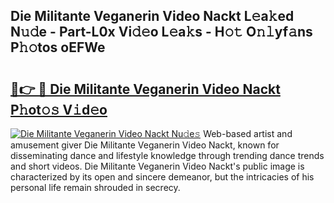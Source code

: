 ## Die Militante Veganerin Video Nackt L𝚎a𝚔ed N𝚞𝚍e - Part-L0x Vi𝚍𝚎o L𝚎a𝚔s - H𝚘𝚝 O𝚗𝚕yf𝚊ns P𝚑𝚘tos oEFWe

# <h2><a href="http://kf15ms.oniu.top/?m=Die+Militante+Veganerin+Video+Nackt">🔗👉 🔴 Die Militante Veganerin Video Nackt P𝚑ot𝚘𝚜 V𝚒d𝚎o</a></h2>

[![Die Militante Veganerin Video Nackt Nu𝚍e𝚜](https://i.imgur.com/0qMVB7G.gif)](http://kf15ms.oniu.top/?m=Die+Militante+Veganerin+Video+Nackt)
Web-based artist and amusement giver Die Militante Veganerin Video Nackt, known for disseminating dance and lifestyle knowledge through trending dance trends and short videos. Die Militante Veganerin Video Nackt's public image is characterized by its open and sincere demeanor, but the intricacies of his personal life remain shrouded in secrecy.  
